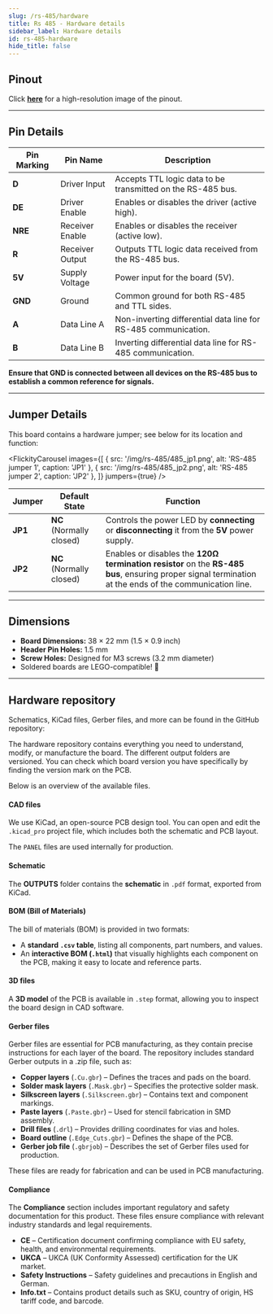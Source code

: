 ```yaml
---
slug: /rs-485/hardware
title: Rs 485 - Hardware details
sidebar_label: Hardware details
id: rs-485-hardware
hide_title: false
---
```


## Pinout

<CenteredImage src="/img/rs-485/RS-485-breakout.png" alt="RS-485 transceiver pinout diagram" caption="RS-485 transceiver pinout diagram"/>

Click [**here**](/img/rs-485/RS-485-breakout.png) for a high-resolution image of the pinout.

---

## Pin Details

| **Pin Marking** | **Pin Name**       | **Description**                                                                 |
|------------------|--------------------|---------------------------------------------------------------------------------|
| **D**           | Driver Input       | Accepts TTL logic data to be transmitted on the RS-485 bus.                    |
| **DE**          | Driver Enable      | Enables or disables the driver (active high).                                  |
| **NRE**         | Receiver Enable    | Enables or disables the receiver (active low).                                 |
| **R**           | Receiver Output    | Outputs TTL logic data received from the RS-485 bus.                           |
| **5V**          | Supply Voltage     | Power input for the board (5V).                                                |
| **GND**         | Ground             | Common ground for both RS-485 and TTL sides.                                   |
| **A**           | Data Line A        | Non-inverting differential data line for RS-485 communication.                 |
| **B**           | Data Line B        | Inverting differential data line for RS-485 communication.                     |


<WarningBox>**Ensure that GND is connected between all devices on the RS-485 bus to establish a common reference for signals.**</WarningBox>

---

## Jumper Details

This board contains a hardware jumper; see below for its location and function:


<FlickityCarousel
  images={[
    { src: '/img/rs-485/485_jp1.png', alt: 'RS-485 jumper 1', caption: 'JP1' },
    { src: '/img/rs-485/485_jp2.png', alt: 'RS-485 jumper 2', caption: 'JP2' },
  ]}
  jumpers={true}
/>

| Jumper  | Default State            | Function                                                                                                      |
| ------- | ------------------------ | ------------------------------------------------------------------------------------------------------------- |
| **JP1** | **NC** (Normally closed) | Controls the power LED by **connecting** or **disconnecting** it from the **5V** power supply.                                     |
| **JP2** | **NC** (Normally closed) | Enables or disables the **120Ω termination resistor** on the **RS-485 bus**, ensuring proper signal termination at the ends of the communication line. |

---

## Dimensions

- **Board Dimensions:** 38 × 22 mm (1.5 × 0.9 inch)  
- **Header Pin Holes:** 1.5 mm  
- **Screw Holes:** Designed for M3 screws (3.2 mm diameter)  
- Soldered boards are LEGO-compatible! 🧱 

---

## Hardware repository

Schematics, KiCad files, Gerber files, and more can be found in the GitHub repository:

<QuickLink 
  title="RS-485 transceiver board Hardware design" 
  description="GitHub hardware repository for this product"
  url="https://github.com/SolderedElectronics/RS-485-Transceiver-breakout-hardware-design" 
/> 

The hardware repository contains everything you need to understand, modify, or manufacture the board. The different output folders are versioned. You can check which board version you have specifically by finding the version mark on the PCB.

Below is an overview of the available files.  

#### CAD files

We use KiCad, an open-source PCB design tool. You can open and edit the `.kicad_pro` project file, which includes both the schematic and PCB layout.  

The `PANEL` files are used internally for production.  

#### Schematic

The **OUTPUTS** folder contains the **schematic** in `.pdf` format, exported from KiCad.

#### BOM (Bill of Materials)

The bill of materials (BOM) is provided in two formats:  

- A **standard `.csv` table**, listing all components, part numbers, and values.  
- An **interactive BOM (`.html`)** that visually highlights each component on the PCB, making it easy to locate and reference parts.  

#### 3D files

A **3D model** of the PCB is available in `.step` format, allowing you to inspect the board design in CAD software.  

#### Gerber files 

Gerber files are essential for PCB manufacturing, as they contain precise instructions for each layer of the board. The repository includes standard Gerber outputs in a .zip file, such as:  

- **Copper layers** (`.Cu.gbr`) – Defines the traces and pads on the board.  
- **Solder mask layers** (`.Mask.gbr`) – Specifies the protective solder mask.  
- **Silkscreen layers** (`.Silkscreen.gbr`) – Contains text and component markings.  
- **Paste layers** (`.Paste.gbr`) – Used for stencil fabrication in SMD assembly.  
- **Drill files** (`.drl`) – Provides drilling coordinates for vias and holes.  
- **Board outline** (`.Edge_Cuts.gbr`) – Defines the shape of the PCB.  
- **Gerber job file** (`.gbrjob`) – Describes the set of Gerber files used for production.  

These files are ready for fabrication and can be used in PCB manufacturing.

#### Compliance

The **Compliance** section includes important regulatory and safety documentation for this product. These files ensure compliance with relevant industry standards and legal requirements.  

- **CE** – Certification document confirming compliance with EU safety, health, and environmental requirements.  
- **UKCA** – UKCA (UK Conformity Assessed) certification for the UK market.  
- **Safety Instructions** – Safety guidelines and precautions in English and German.
- **Info.txt** – Contains product details such as SKU, country of origin, HS tariff code, and barcode.